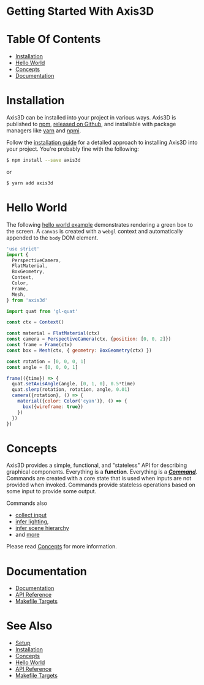 Getting Started With Axis3D
===========================

# Table Of Contents

- [Installation](#installation)
- [Hello World](#hello-world)
- [Concepts](#concepts)
- [Documentation](#documentation)

# <a name="installation"></a> Installation

Axis3D can be installed into your project in various ways. Axis3D is
published to [npm][npm/axis3d], [released on Github][releases], and
installable with package managers like [yarn][yarn] and [npmi][npmi].

Follow the [installation guide](install.md) for a detailed approach to
installing Axis3D into your project. You're probably fine with the
following:

```sh
$ npm install --save axis3d
```

or

```sh
$ yarn add axis3d
```

# <a name="hello-world"></a> Hello World

The following [hello world example](hello-world.md) demonstrates rendering a
green box to the screen. A `canvas` is created with a `webgl` context and
automatically appended to the `body` DOM element.

```js
'use strict'
import {
  PerspectiveCamera,
  FlatMaterial,
  BoxGeometry,
  Context,
  Color,
  Frame,
  Mesh,
} from 'axis3d'

import quat from 'gl-quat'

const ctx = Context()

const material = FlatMaterial(ctx)
const camera = PerspectiveCamera(ctx, {position: [0, 0, 2]})
const frame = Frame(ctx)
const box = Mesh(ctx, { geometry: BoxGeometry(ctx) })

const rotation = [0, 0, 0, 1]
const angle = [0, 0, 0, 1]

frame(({time}) => {
  quat.setAxisAngle(angle, [0, 1, 0], 0.5*time)
  quat.slerp(rotation, rotation, angle, 0.01)
  camera({rotation}, () => {
    material({color: Color('cyan')}, () => {
      box({wireframe: true})
    })
  })
})
```

# <a name="concepts"></a> Concepts

Axis3D provides a simple, functional, and "stateless" API for describing
graphical components. Everything is a **function**. Everything is a
***[Command](api/Command.md)***. Commands are created with a core state that
is used when inputs are not provided when invoked. Commands provide stateless
operations based on some input to provide some output.

Commands also
* [collect input](concepts.md#input)
* [infer lighting](concepts.md#lighting),
* [infer scene hierarchy](concepts.md#scene-hierarchy])
* and [more](api/index.md)

Please read [Concepts](concepts.md) for more information.

# <a name="documentation"></a> Documentation

* [Documentation](index.md)
* [API Reference](api/index.md)
* [Makefile Targets](makefile.md)

# <a name="see-also"></a> See Also

* [Setup](setup.md)
* [Installation](install.md)
* [Concepts](concepts.md)
* [Hello World](hello-world.md)
* [API Reference](api/index.md)
* [Makefile Targets](makefile.md)

[npm/axis3d]: https://www.npmjs.com/package/axis3d
[releases]: https://github.com/littlstar/axis3d/releases
[THREE]: https://github.com/mrdoob/three.js
[npmi]: https://github.com/maxleiko/npmi
[yarn]: https://github.com/yarnpkg/yarn
[regl]: https://github.com/regl-project/regl
